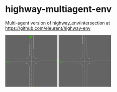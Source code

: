 # highway-multiagent-env

Multi-agent version of highway_env/intersection at https://github.com/eleurent/highway-env


<img src="misc/multiagent_intersection.gif?raw=true" width="33%"> <img src="misc/multiagent_intersection1.gif?raw=true" width="33%"> 
